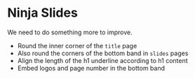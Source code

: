# Ninja Slides

We need to do something more to improve.

- Round the inner corner of the `title` page
- Also round the corners of the bottom band in `slides` pages
- Align the length of the h1 underline according to h1 content
- Embed logos and page number in the bottom band